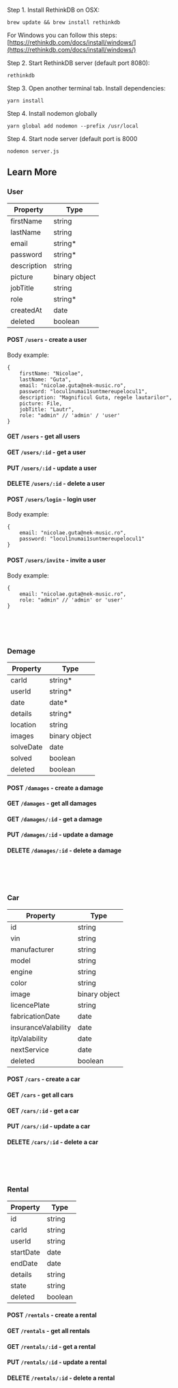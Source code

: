 Step 1. Install RethinkDB on OSX:
 ```
 brew update && brew install rethinkdb
 ```
For Windows you can follow this steps: [https://rethinkdb.com/docs/install/windows/](https://rethinkdb.com/docs/install/windows/)
 
Step 2. Start RethinkDB server (default port 8080):
 ```
 rethinkdb
 ```
 
Step 3. Open another terminal tab. Install dependencies:
 ```
 yarn install
 ```
 
Step 4. Install nodemon globally 
```
yarn global add nodemon --prefix /usr/local
``` 
Step 4. Start node server (default port is 8000 
```
nodemon server.js
```

## Learn More 


### User
Property | Type
--- | ---
firstName | string
lastName | string
email | string*
password | string*
description | string
picture | binary object
jobTitle | string
role | string*
createdAt | date
deleted | boolean

#### POST `/users` - create a user
Body example:
```
{
    firstName: "Nicolae",
    lastName: "Guta",
    email: "nicolae.guta@nek-music.ro",
    password: "locul1numai1suntmereupelocul1",
    description: "Magnificul Guta, regele lautarilor",
    picture: File,
    jobTitle: "Lautr",
    role: "admin" // 'admin' / 'user'
}
```
#### GET `/users` - get all users
#### GET `/users/:id` - get a user
#### PUT `/users/:id` - update a user
#### DELETE `/users/:id` - delete a user
#### POST `/users/login` - login user
Body example:
```
{
    email: "nicolae.guta@nek-music.ro",
    password: "locul1numai1suntmereupelocul1"
}
```
#### POST `/users/invite` - invite a user
Body example:
```
{
    email: "nicolae.guta@nek-music.ro",
    role: "admin" // 'admin' or 'user'
}
```
<br/><br/><br/>


### Demage
Property | Type
--- | ---
carId | string*
userId | string*
date | date*
details | string*
location | string
images | binary object
solveDate | date
solved | boolean
deleted | boolean

#### POST `/damages` - create a damage
#### GET `/damages` - get all damages
#### GET `/damages/:id` - get a damage
#### PUT `/damages/:id` - update a damage
#### DELETE `/damages/:id` - delete a damage
<br/><br/><br/>



### Car
Property | Type
--- | ---
id | string
vin | string
manufacturer | string
model | string
engine | string
color | string
image | binary object
licencePlate | string
fabricationDate | date
insuranceValability | date
itpValability | date
nextService | date
deleted | boolean
#### POST `/cars` - create a car
#### GET `/cars` - get all cars
#### GET `/cars/:id` - get a car
#### PUT `/cars/:id` - update a car
#### DELETE `/cars/:id` - delete a car
<br/><br/><br/>



### Rental
Property | Type
--- | ---
id | string
carId | string
userId | string
startDate | date
endDate | date
details | string
state | string
deleted | boolean
#### POST `/rentals` - create a rental
#### GET `/rentals` - get all rentals
#### GET `/rentals/:id` - get a rental
#### PUT `/rentals/:id` - update a rental
#### DELETE `/rentals/:id` - delete a rental